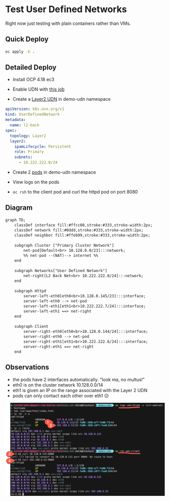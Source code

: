 # Test User Defined Networks

Right now just testing with plain containers rather than VMs.

## Quick Deploy 

```bash
oc apply -k .
```

## Detailed Deploy

* Install OCP 4.18 ec3

* Enable UDN with [this job](../../networking/components/enable-udn/)

* Create a [Layer2 UDN](../../networking/components/l2-back/udn/udn.yaml) in demo-udn namespace

```yaml
apiVersion: k8s.ovn.org/v1
kind: UserDefinedNetwork
metadata:
  name: l2-back
spec:
  topology: Layer2
  layer2:
    ipamLifecycle: Persistent
    role: Primary
    subnets:
      - 10.222.222.0/24
```

* Create 2 [pods](pod.yaml) in demo-udn namespace

* View logs on the pods

* `oc rsh` to the client pod and curl the httpd pod on port 8080

## Diagram

```mermaid
graph TD;
    classDef interface fill:#ffcc00,stroke:#333,stroke-width:2px;
    classDef network fill:#0ddd,stroke:#333,stroke-width:2px;
    classDef neighbor fill:#ffeb99,stroke:#333,stroke-width:2px;

    subgraph Cluster ["Primary Cluster Network"]
        net-pod[Default<br> 10.128.0.0/23]:::network;
        %% net-pod --(NAT)--> internet %%
    end

    subgraph Networks["User Defined Network"]
        net-right[L2 Back Net<br> 10.222.222.0/24]:::network;
    end

    subgraph Httpd
        server-left-eth0[eth0<br>10.128.0.145/23]:::interface;
        server-left-eth0 --> net-pod
        server-left-eth1[eth1<br>10.222.222.7/24]:::interface;
        server-left-eth1 ==> net-right
    end

    subgraph Client
        server-right-eth0[eth0<br>10.128.0.144/24]:::interface;
        server-right-eth0 --> net-pod
        server-right-eth1[eth1<br>10.222.222.6/24]:::interface;
        server-right-eth1 ==> net-right
    end
```

## Observations

* the pods have 2 interfaces automatically. "look ma, no multus!"
* eth0 is on the cluster network 10.128.0.0/14
* eth1 is given an IP on the range associated with the Layer 2 UDN
* pods can only contact each other over eth1 😕

![../../img/udn-l2-pod-test.png](../../img/udn-l2-pod-test.png)